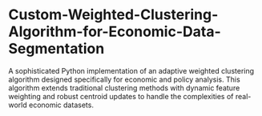 # Custom-Weighted-Clustering-Algorithm-for-Economic-Data-Segmentation
A sophisticated Python implementation of an adaptive weighted clustering algorithm designed specifically for economic and policy analysis. This algorithm extends traditional clustering methods with dynamic feature weighting and robust centroid updates to handle the complexities of real-world economic datasets.
